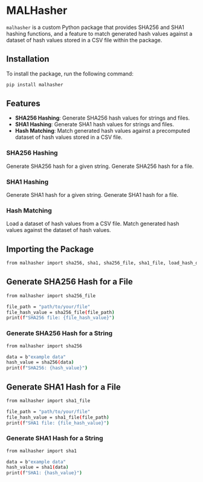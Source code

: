 # MALHasher

`malhasher` is a custom Python package that provides SHA256 and SHA1 hashing functions, and a feature to match generated hash values against a dataset of hash values stored in a CSV file within the package.

## Installation

To install the package, run the following command:

```sh
pip install malhasher
```

## Features

- **SHA256 Hashing**: Generate SHA256 hash values for strings and files.
- **SHA1 Hashing**: Generate SHA1 hash values for strings and files.
- **Hash Matching**: Match generated hash values against a precomputed dataset of hash values stored in a CSV file.


### SHA256 Hashing
Generate SHA256 hash for a given string.
Generate SHA256 hash for a file.

### SHA1 Hashing

Generate SHA1 hash for a given string.
Generate SHA1 hash for a file.

### Hash Matching
Load a dataset of hash values from a CSV file.
Match generated hash values against the dataset of hash values.

## Importing the Package
```sh
from malhasher import sha256, sha1, sha256_file, sha1_file, load_hash_dataset_from_csv, load_hash_dataset_from_package, match_hash
```

## Generate SHA256 Hash for a File
```sh
from malhasher import sha256_file

file_path = "path/to/your/file"
file_hash_value = sha256_file(file_path)
print(f"SHA256 file: {file_hash_value}")
```
### Generate SHA256 Hash for a String

```sh
from malhasher import sha256

data = b"example data"
hash_value = sha256(data)
print(f"SHA256: {hash_value}")
```
## Generate SHA1 Hash for a File

```sh
from malhasher import sha1_file

file_path = "path/to/your/file"
file_hash_value = sha1_file(file_path)
print(f"SHA1 file: {file_hash_value}")
```

### Generate SHA1 Hash for a String

```sh
from malhasher import sha1

data = b"example data"
hash_value = sha1(data)
print(f"SHA1: {hash_value}")

```
